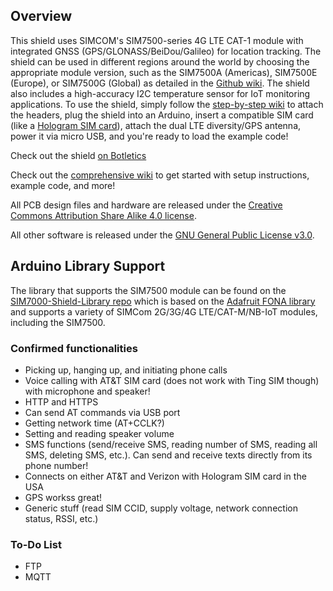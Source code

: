 ## Overview
This shield uses SIMCOM's SIM7500-series 4G LTE CAT-1 module with integrated GNSS (GPS/GLONASS/BeiDou/Galileo) for location tracking. The shield can be used in different regions around the world by choosing the appropriate module version, such as the SIM7500A (Americas), SIM7500E (Europe), or SIM7500G (Global) as detailed in the [Github wiki](https://github.com/botletics/SIM7500-LTE-Shield/wiki/Board-Versions). The shield also includes a high-accuracy I2C temperature sensor for IoT monitoring applications. To use the shield, simply follow the [step-by-step wiki](https://github.com/botletics/SIM7500-LTE-Shield/wiki) to attach the headers, plug the shield into an Arduino, insert a compatible SIM card (like a [Hologram SIM card](https://www.hologram.io/)), attach the dual LTE diversity/GPS antenna, power it via micro USB, and you're ready to load the example code!

Check out the shield [on Botletics](https://www.botletics.com/products/sim7500-shield)

Check out the [comprehensive wiki](https://github.com/botletics/SIM7500-LTE-Shield/wiki) to get started with setup instructions, example code, and more!

All PCB design files and hardware are released under the [Creative Commons Attribution Share Alike 4.0 license](https://choosealicense.com/licenses/cc-by-sa-4.0/).

All other software is released under the [GNU General Public License v3.0](https://choosealicense.com/licenses/gpl-3.0/).

## Arduino Library Support
The library that supports the SIM7500 module can be found on the [SIM7000-Shield-Library repo](https://github.com/botletics/SIM7000-Shield-Library) which is based on the [Adafruit FONA library](https://github.com/adafruit/Adafruit_FONA) and supports a variety of SIMCom 2G/3G/4G LTE/CAT-M/NB-IoT modules, including the SIM7500.

### Confirmed functionalities
- Picking up, hanging up, and initiating phone calls
- Voice calling with AT&T SIM card (does not work with Ting SIM though) with microphone and speaker!
- HTTP and HTTPS
- Can send AT commands via USB port
- Getting network time (AT+CCLK?)
- Setting and reading speaker volume
- SMS functions (send/receive SMS, reading number of SMS, reading all SMS, deleting SMS, etc.). Can send and receive texts directly from its phone number!
- Connects on either AT&T and Verizon with Hologram SIM card in the USA
- GPS workss great!
- Generic stuff (read SIM CCID, supply voltage, network connection status, RSSI, etc.)

### To-Do List
- FTP
- MQTT